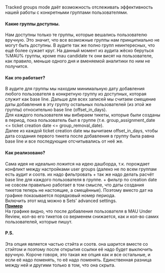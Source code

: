 Tracked groups mode даёт возможность отслеживать эффективность нашей работы с конкретными группами пользователями.
#### Какие группы доступны.
Нам доступны только те группы, которые вешались пользователю вручную. Это значит, что все возможные группы нам принципиально не могут быть доступны. В аудите так же полно групп неинтересных, что ещё более сужает круг. На данный момент из аудита жёско беруться %MAU% группы, кроме mau candidate тк они висят на пользователе, как правило, меньше одного дня и вменяемой аналитики по ним не получится.
#### Как это работает?
В аудите для группы мы находим минимальную дату добавления любого пользователя в конкретную группу из доступных, которая служит как base line.
Дальше для всех записей мы считаем смещение даты добавления в эту группу остальных пользователей (из этой же группы)  относительно base line (offset_in_days).<br>
Для каждого пользователя мы вибираем тикеты, которые были созданы в период, пока пользователь был в группе (т.е. group_assignment_date <= ticket creation date <= group_removal_date).<br>
Далее из каждой ticket creation date мы вычитаем offset_in_days, чтобы дата создания первого тикета после добавления в группу была равна base line и все последующие отсчитывались от неё же.
#### Как реализовано?
Сама идея не идеально ложится на идею дашборда, т.к. порождает конфликт между настройками user groups (далеко не по всем группам есть аудит и соотв. их надо фильтровать + так же надо делать расчёт base line для каждого пользователя в группе. + фильтр по creation date не совсем правильно работает в том смысле, что даты создания тикетов теперь не настоящие, а смещённые). Поэтому вместо дат на графике показывается порядковый номер периода.<br>
Включить этот мод можно в Sets' advanced settings.<br> 
[<b>Пример</b>](http://ubuntu-support.corp.devexpress.com/CustomersActivity/390c03fc482ae0a147473e0c90e5a251)<br>
На графике видно, что после добавления пользователя в MAU Under Review, кол-во его тикетов со верменем снижается, как и кол-во самих пользователей, которые пишут.
#### P.S.
Эта опция является частью стэйта и соотв. она шарится вместе со стэйтом и поэтому после открытия ссылки её надо будет выключить вручную. Короче говоря, это такая же опция как и все остальные, и если её надо поменять, то её надо поменять. Единственная разница между ней и другими только в том, что она скрыта.